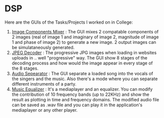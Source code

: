 # DSP
Here are the GUIs of the Tasks/Projects I worked on in College:
1. [Image Components Mixer](https://github.com/AhmedKhaled8/ImageComponentsMixer) : The GUI mixes 2 compatable components of 2 images (real of image 1 and imaginary of image 2, magnitude of image 1 and phase of image 2) to generate a new image. 2 output images can be simulataneously generated.
2. [JPEG Decoder](https://github.com/AhmedKhaled8/JPEG-Decoder) : The progressive JPG images when loading in websites uploads in .. well "progressive" way. The GUI show 8 stages of the decoding process and how would the image appear in every stage of the 8 stages.
3. [Audio Sepearator](https://github.com/AhmedKhaled8/Audio-Separator) : The GUI separate a loaded song into the vocals of the singers and the music. Also there's a mode where you can separate different instruments of a party.
4. [Music Equalizer](https://github.com/AhmedKhaled8/MusicEqualizer) : It's a mediaplayer and an equalizer. You can modify the contribution of 10 frequency bands (up to 22KHz) and show the result as plotting in time and frequency domains. The modified audio file can be saved as .wav file and you can play it in the application's mediaplayer or any other player.
